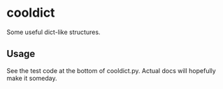 # cooldict

Some useful dict-like structures.

## Usage

See the test code at the bottom of cooldict.py. Actual docs will hopefully make it someday.
